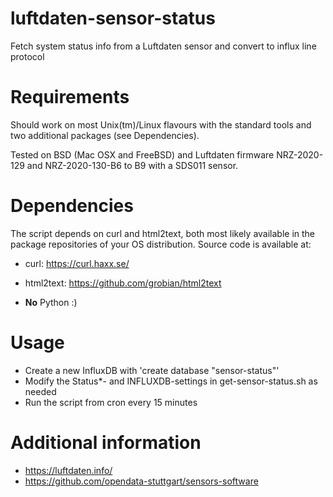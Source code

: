 # luftdaten-sensor-status
Fetch system status info from a Luftdaten sensor and convert to influx line protocol

# Requirements

Should work on most Unix(tm)/Linux flavours with the standard tools and
two additional packages (see Dependencies).

Tested on BSD (Mac OSX and FreeBSD) and Luftdaten firmware NRZ-2020-129
and NRZ-2020-130-B6 to B9 with a SDS011 sensor.

# Dependencies

The script depends on curl and html2text, both most likely available in
the package repositories of your OS distribution. Source code is available
at:

* curl: https://curl.haxx.se/
* html2text: https://github.com/grobian/html2text

* **No** Python :)

# Usage

* Create a new InfluxDB with 'create database "sensor-status"'
* Modify the Status\*- and INFLUXDB-settings in get-sensor-status.sh as needed
* Run the script from cron every 15 minutes

# Additional information

* https://luftdaten.info/
* https://github.com/opendata-stuttgart/sensors-software

